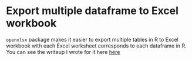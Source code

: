 # Export multiple dataframe to Excel workbook

`openxlsx` package makes it easier to export multiple tables in R to Excel workbook with each Excel worksheet corresponds to each dataframe in R. You can see the writeup I wrote for it here
[here](http://bit.ly/RdatatoExcelworkbook)

